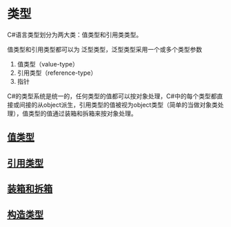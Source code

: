 # 类型

C\#语言类型划分为两大类：值类型和引用类类型。

值类型和引用类型都可以为 泛型类型，泛型类型采用一个或多个类型参数

1. 值类型（value-type）
2. 引用类型（reference-type）
3. 指针

C\#的类型系统是统一的，任何类型的值都可以按对象处理，C\#中的每个类型都直接或间接的从object派生，引用类型的值被视为object类型（简单的当做对象类处理），值类型的值通过装箱和拆箱来按对象处理。

## [值类型](/类型/zhi-lei-xing.md)

## [引用类型](/类型/yin-yong-lei-xing.md)

## [装箱和拆箱](/类型/zhuang-xiang-he-chai-xiang.md)

## [构造类型](/类型/gou-zao-lei-xing.md)



